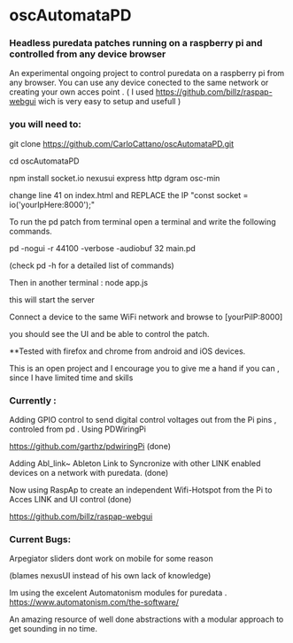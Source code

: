 # oscAutomataPD
### Headless puredata patches running on a raspberry pi and controlled from any device browser 

An experimental ongoing project to control puredata on a raspberry pi from any browser. 
You can use any device conected to the same network or creating your own acces point . 
( I used https://github.com/billz/raspap-webgui wich is very easy to setup and usefull ) 

### you will need to:
git clone https://github.com/CarloCattano/oscAutomataPD.git

cd oscAutomataPD

npm install socket.io nexusui express http dgram osc-min

change line 41 on index.html and REPLACE the IP "const socket = io('yourIpHere:8000');"

To run the pd patch from terminal open a terminal and write the following commands.

pd -nogui -r 44100 -verbose -audiobuf 32  main.pd

(check pd -h for a detailed list of commands)

Then in another terminal : node app.js 

this will start the server

Connect a device to the same WiFi network and browse to [yourPiIP:8000] 

you should see the UI and be able to control the patch.

**Tested with firefox and chrome from android and iOS devices.

This is an open project and I encourage you to give me a hand if you can , since I have limited time and skills

### Currently :
Adding GPIO control to send digital control voltages out from the Pi pins , controled from pd . Using PDWiringPi

https://github.com/garthz/pdwiringPi (done)

Adding Abl_link~ Ableton Link to Syncronize with other LINK enabled devices on a network with puredata. (done)

Now using RaspAp to create an independent Wifi-Hotspot from the Pi to Acces LINK and UI control  (done)

https://github.com/billz/raspap-webgui

### Current Bugs:
Arpegiator sliders dont work on mobile for some reason 

(blames nexusUI instead of his own lack of knowledge)

Im using the excelent Automatonism modules for puredata . https://www.automatonism.com/the-software/  

An amazing resource of well done abstractions with a modular approach to get sounding in no time.

